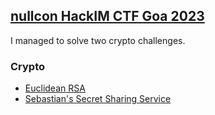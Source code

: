 
## [nullcon HackIM CTF Goa 2023](https://ctftime.org/event/2065)

I managed to solve two crypto challenges.

### Crypto
- [Euclidean RSA](crypto/euclidean_rsa_solve.md)
- [Sebastian's Secret Sharing Service](crypto/sebastians_secret_sharing_service.md)

